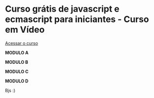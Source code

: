 # Curso grátis de javascript e ecmascript para iniciantes - Curso em Vídeo
[Acessar o curso](https://www.youtube.com/playlist?list=PLHz_AreHm4dlsK3Nr9GVvXCbpQyHQl1o1)

**MODULO A**

**MODULO B**

**MODULO C**

**MODULO D**


Bjs :)
